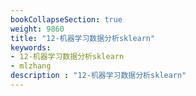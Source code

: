 ```yaml
---
bookCollapseSection: true
weight: 9860
title: "12-机器学习数据分析sklearn"
keywords:
- 12-机器学习数据分析sklearn
- mlzhang
description : "12-机器学习数据分析sklearn"
---
```

